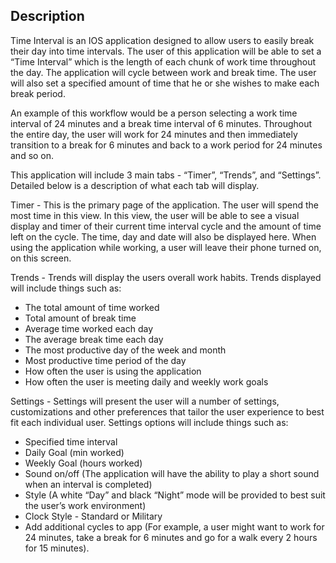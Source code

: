 ## Description

Time Interval is an IOS application designed to allow users to easily break their day into time intervals.  The user of this application will be able to set a “Time Interval” which is the length of each chunk of work time throughout the day.  The application will cycle between work and break time.  The user will also set a specified amount of time that he or she wishes to make each break period.

An example of this workflow would be a person selecting a work time interval of 24 minutes and a break time interval of 6 minutes.  Throughout the entire day, the user will work for 24 minutes and then immediately transition to a break for 6 minutes and back to a work period for 24 minutes and so on.

This application will include 3 main tabs - “Timer”, “Trends”, and “Settings”.  Detailed below is a description of what each tab will display.

Timer - This is the primary page of the application.  The user will spend the most time in this view.  In this view, the user will be able to see a visual display and timer of their current time interval cycle and the amount of time left on the cycle.  The time, day and date will also be displayed here.  When using the application while working, a user will leave their phone turned on, on this screen.

Trends - Trends will display the users overall work habits.  Trends displayed will include things such as:

- The total amount of time worked
- Total amount of break time 
- Average time worked each day 
- The average break time each day 
- The most productive day of the week and month 
- Most productive time period of the day 
- How often the user is using the application
- How often the user is meeting daily and weekly work goals

Settings - Settings will present the user will a number of settings, customizations and other preferences that tailor the user experience to best fit each individual user.  Settings options will include things such as:

- Specified time interval
- Daily Goal (min worked)
- Weekly Goal (hours worked)
- Sound on/off (The application will have the ability to play a short sound when an interval is completed)
- Style (A white “Day” and black “Night” mode will be provided to best suit the user’s work environment)
- Clock Style - Standard or Military
- Add additional cycles to app (For example, a user might want to work for 24 minutes, take a break for 6 minutes and go for a walk every 2 hours for 15 minutes).
